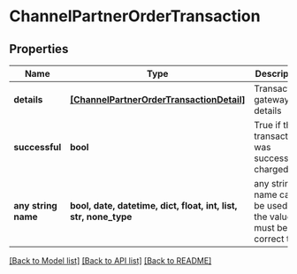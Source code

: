 # ChannelPartnerOrderTransaction


## Properties
Name | Type | Description | Notes
------------ | ------------- | ------------- | -------------
**details** | [**[ChannelPartnerOrderTransactionDetail]**](ChannelPartnerOrderTransactionDetail.md) | Transaction gateway details | [optional] 
**successful** | **bool** | True if the transaction was successfully charged | [optional] 
**any string name** | **bool, date, datetime, dict, float, int, list, str, none_type** | any string name can be used but the value must be the correct type | [optional]

[[Back to Model list]](../README.md#documentation-for-models) [[Back to API list]](../README.md#documentation-for-api-endpoints) [[Back to README]](../README.md)


